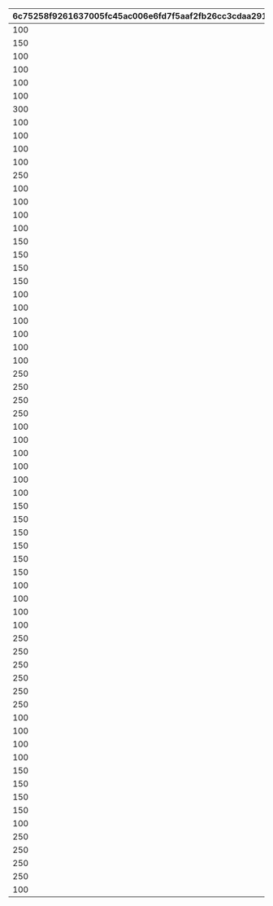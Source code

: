 |6c75258f9261637005fc45ac006e6fd7f5aaf2fb26cc3cdaa291cebc78cfedc3|0c1822e84b9ade2f9dae104ef0f0478a4462c0a9afcc73dc928e9db1219c46fe|b677933d75519c9b08f3bcd890abc64b3355b774dfa738245c2199909e79ec2a|438fc2012491f95a46a6ebcd7d1c4ce040cc406a0f5979d193b7a98e52ad8990|e9a6b09d3286b06bda05215997eee180e45f1a13fb4197358f5ba9a61e058bfd|0f804b582bf70e0663c44d4a0801b699594c18a49323d3c2502f3de21bb4ed1e|
| --- | --- | --- | --- | --- | --- |
|100|100|100|100|100|1000000|
|150|100|100|100|100|2000000|
|100|100|100|150|100|2000001|
|100|100|150|100|100|2000002|
|100|150|100|100|100|2000003|
|100|100|100|100|150|2000004|
|300|100|100|100|100|2000005|
|100|100|100|300|100|2000006|
|100|100|300|100|100|2000007|
|100|300|100|100|100|2000008|
|100|100|100|100|300|2000009|
|250|100|100|100|100|2000010|
|100|100|100|250|100|2000011|
|100|100|250|100|100|2000012|
|100|250|100|100|100|2000013|
|100|100|100|100|250|2000014|
|150|100|100|150|100|3000000|
|150|100|150|100|100|3000001|
|150|150|100|100|100|3000002|
|150|100|100|100|150|3000003|
|100|100|150|150|100|3000004|
|100|150|100|150|100|3000005|
|100|100|100|150|150|3000006|
|100|150|150|100|100|3000007|
|100|100|150|100|150|3000008|
|100|150|100|100|150|3000009|
|250|100|100|250|100|3000010|
|250|100|250|100|100|3000011|
|250|250|100|100|100|3000012|
|250|100|100|100|250|3000013|
|100|100|250|250|100|3000014|
|100|250|100|250|100|3000015|
|100|100|100|250|250|3000016|
|100|250|250|100|100|3000017|
|100|100|250|100|250|3000018|
|100|250|100|100|250|3000019|
|150|100|150|150|100|4000000|
|150|150|100|150|100|4000001|
|150|100|100|150|150|4000002|
|150|150|150|100|100|4000003|
|150|100|150|100|150|4000004|
|150|150|100|100|150|4000005|
|100|150|150|150|100|4000006|
|100|100|150|150|150|4000007|
|100|150|100|150|150|4000008|
|100|150|150|100|150|4000009|
|250|100|250|250|100|4000010|
|250|250|100|250|100|4000011|
|250|100|100|250|250|4000012|
|250|250|250|100|100|4000013|
|250|100|250|100|250|4000014|
|250|250|100|100|250|4000015|
|100|250|250|250|100|4000016|
|100|100|250|250|250|4000017|
|100|250|100|250|250|4000018|
|100|250|250|100|250|4000019|
|150|150|150|150|100|5000000|
|150|100|150|150|150|5000001|
|150|150|100|150|150|5000002|
|150|150|150|100|150|5000003|
|100|150|150|150|150|5000004|
|250|250|250|250|100|5000010|
|250|100|250|250|250|5000011|
|250|250|100|250|250|5000012|
|250|250|250|100|250|5000013|
|100|250|250|250|250|5000014|